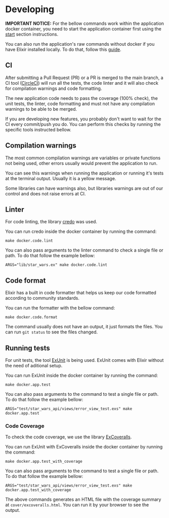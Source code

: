 # Developing

**IMPORTANT NOTICE:** For the bellow commands work within the application docker container, you need to start the application container first using the [start](https://github.com/williamweckl/star_wars_api/blob/main/README.md#start) section instructions.

You can also run the application's raw commands without docker if you have Elixir installed locally. To do that, follow this [guide](https://github.com/williamweckl/star_wars_api/blob/main/priv/doc/using-elixir-with-asdf.md#developing).

## CI

After submitting a Pull Request (PR) or a PR is merged to the main branch, a CI tool ([CircleCI](https://circleci.com/)) will run all the tests, the code linter and it will also check for compilation warnings and code formatting.

The new application code needs to pass the coverage (100% check), the unit tests, the linter, code formatting and must not have any compilation warnings to be able to be merged.

If you are developing new features, you probably don't want to wait for the CI every commit/push you do. You can perform this checks by running the specific tools instructed bellow.

## Compilation warnings

The most common compilation warnings are variables or private functions not being used, other errors usually would prevent the application to run.

You can see this warnings when running the application or running it's tests at the terminal output. Usually it is a yellow message.

Some libraries can have warnings also, but libraries warnings are out of our control and does not raise errors at CI.

## Linter

For code linting, the library [credo](https://github.com/rrrene/credo) was used.

You can run credo inside the docker container by running the command:

```
make docker.code.lint
```

You can also pass arguments to the linter command to check a single file or path. To do that follow the example bellow:

```
ARGS="lib/star_wars.ex" make docker.code.lint
```

## Code format

Elixir has a built in code formatter that helps us keep our code formatted according to community standards.

You can run the formatter with the bellow command:

```
make docker.code.format
```

The command usually does not have an output, it just formats the files. You can run `git status` to see the files changed.

## Running tests

For unit tests, the tool [ExUnit](https://hexdocs.pm/ex_unit/1.12/ExUnit.html) is being used. ExUnit comes with Elixir without the need of aditional setup.

You can run ExUnit inside the docker container by running the command:

```
make docker.app.test
```

You can also pass arguments to the command to test a single file or path. To do that follow the example bellow:

```
ARGS="test/star_wars_api/views/error_view_test.exs" make docker.app.test
```

### Code Coverage

To check the code coverage, we use the library [ExCoveralls](https://github.com/parroty/excoveralls).

You can run ExUnit with ExCoveralls inside the docker container by running the command:

```
make docker.app.test_with_coverage
```

You can also pass arguments to the command to test a single file or path. To do that follow the example bellow:

```
ARGS="test/star_wars_api/views/error_view_test.exs" make docker.app.test_with_coverage
```

The above commands generates an HTML file with the coverage summary at `cover/excoveralls.html`. You can run it by your browser to see the output.
